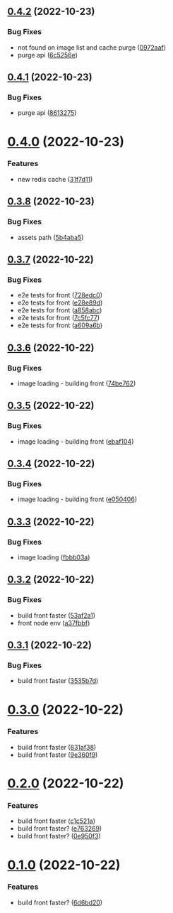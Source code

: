 ## [0.4.2](https://github.com/aldor007/mkaciuba/compare/photos-0.4.1...photos-0.4.2) (2022-10-23)


### Bug Fixes

* not found on image list and cache purge ([0972aaf](https://github.com/aldor007/mkaciuba/commit/0972aafdce4ea99722598fce3cf60b6b36977c5a))
* purge api ([6c5256e](https://github.com/aldor007/mkaciuba/commit/6c5256e92c2cc65f502a01428e0d1be5b0a41964))

## [0.4.1](https://github.com/aldor007/mkaciuba/compare/photos-0.4.0...photos-0.4.1) (2022-10-23)


### Bug Fixes

* purge api ([8613275](https://github.com/aldor007/mkaciuba/commit/8613275b3bf998440d12f29635616ebcb5cb7392))

# [0.4.0](https://github.com/aldor007/mkaciuba/compare/photos-0.3.8...photos-0.4.0) (2022-10-23)


### Features

* new redis cache ([31f7d11](https://github.com/aldor007/mkaciuba/commit/31f7d11f28dac2ab49c9304ddcad2153ea849e18))

## [0.3.8](https://github.com/aldor007/mkaciuba/compare/photos-0.3.7...photos-0.3.8) (2022-10-23)


### Bug Fixes

* assets path ([5b4aba5](https://github.com/aldor007/mkaciuba/commit/5b4aba5ec053ee8a0da20f89b64a83dd8664af92))

## [0.3.7](https://github.com/aldor007/mkaciuba/compare/photos-0.3.6...photos-0.3.7) (2022-10-22)


### Bug Fixes

* e2e tests for front ([728edc0](https://github.com/aldor007/mkaciuba/commit/728edc0a886fb176fb82295f38ac7eef627e4edd))
* e2e tests for front ([e28e89d](https://github.com/aldor007/mkaciuba/commit/e28e89d01f205eab15b2a09ad22f7c691428b5b9))
* e2e tests for front ([a858abc](https://github.com/aldor007/mkaciuba/commit/a858abcf7a93918a7a0036e6c59850a8f79d9c74))
* e2e tests for front ([7c5fc77](https://github.com/aldor007/mkaciuba/commit/7c5fc77c522127830e06e832349d8cd672d3fd15))
* e2e tests for front ([a609a6b](https://github.com/aldor007/mkaciuba/commit/a609a6bffc21e5d0fdc69664d1d28de137d586e2))

## [0.3.6](https://github.com/aldor007/mkaciuba/compare/photos-0.3.5...photos-0.3.6) (2022-10-22)


### Bug Fixes

* image loading - building front ([74be762](https://github.com/aldor007/mkaciuba/commit/74be76242084df96ed3389ec3e02283892f1e0b8))

## [0.3.5](https://github.com/aldor007/mkaciuba/compare/photos-0.3.4...photos-0.3.5) (2022-10-22)


### Bug Fixes

* image loading - building front ([ebaf104](https://github.com/aldor007/mkaciuba/commit/ebaf104b2341ce1aecc90d51aa53ded4ec4a7532))

## [0.3.4](https://github.com/aldor007/mkaciuba/compare/photos-0.3.3...photos-0.3.4) (2022-10-22)


### Bug Fixes

* image loading - building front ([e050406](https://github.com/aldor007/mkaciuba/commit/e050406a139bc822dda6699cd90aa675090d38dc))

## [0.3.3](https://github.com/aldor007/mkaciuba/compare/photos-0.3.2...photos-0.3.3) (2022-10-22)


### Bug Fixes

* image loading ([fbbb03a](https://github.com/aldor007/mkaciuba/commit/fbbb03a396a244b79c778c0c7b6808d92330b5a7))

## [0.3.2](https://github.com/aldor007/mkaciuba/compare/photos-0.3.1...photos-0.3.2) (2022-10-22)


### Bug Fixes

* build front faster ([53af2a1](https://github.com/aldor007/mkaciuba/commit/53af2a166cf7bbb1c21591ee037870ad067b6652))
* front node env ([a37fbbf](https://github.com/aldor007/mkaciuba/commit/a37fbbfcf8e9a91387bee2e758e78378d96d5aff))

## [0.3.1](https://github.com/aldor007/mkaciuba/compare/photos-0.3.0...photos-0.3.1) (2022-10-22)


### Bug Fixes

* build front faster ([3535b7d](https://github.com/aldor007/mkaciuba/commit/3535b7d32db22bb2b18ed53f74d9e9de10d5a472))

# [0.3.0](https://github.com/aldor007/mkaciuba/compare/photos-0.2.0...photos-0.3.0) (2022-10-22)


### Features

* build front faster ([831af38](https://github.com/aldor007/mkaciuba/commit/831af3859a28352378c8b8976a7bc13bc49842a1))
* build front faster ([9e360f9](https://github.com/aldor007/mkaciuba/commit/9e360f99d7c1b3ac9b509f4e33310c23294b5bc1))

# [0.2.0](https://github.com/aldor007/mkaciuba/compare/photos-0.1.0...photos-0.2.0) (2022-10-22)


### Features

* build front faster ([c1c521a](https://github.com/aldor007/mkaciuba/commit/c1c521a26126a888eecc6dddbeec9e1d96410db5))
* build front faster? ([e763269](https://github.com/aldor007/mkaciuba/commit/e76326972f0aec09dda95d10e459f03d02af55b0))
* build front faster? ([0e950f3](https://github.com/aldor007/mkaciuba/commit/0e950f3bb03eb436ca81a45425f0fc42b1d133ff))

# [0.1.0](https://github.com/aldor007/mkaciuba/compare/photos-0.0.95...photos-0.1.0) (2022-10-22)


### Features

* build front faster? ([6d6bd20](https://github.com/aldor007/mkaciuba/commit/6d6bd20ef9b8365b4607f9748419ad61e202d9cb))
